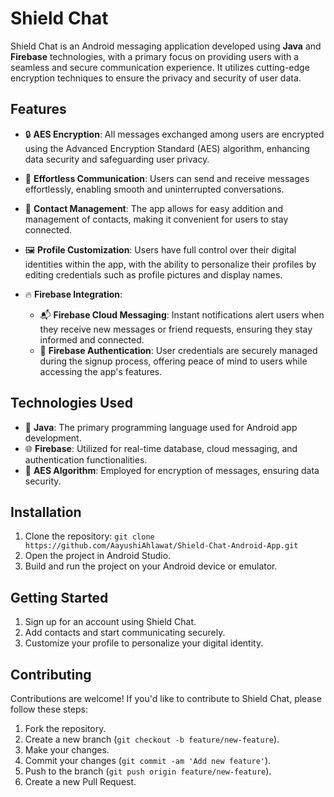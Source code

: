 # Shield Chat

Shield Chat is an Android messaging application developed using **Java** and **Firebase** technologies, with a primary focus on providing users with a seamless and secure communication experience. It utilizes cutting-edge encryption techniques to ensure the privacy and security of user data.

## Features

- 🔒 **AES Encryption**: All messages exchanged among users are encrypted using the Advanced Encryption Standard (AES) algorithm, enhancing data security and safeguarding user privacy.

- 📱 **Effortless Communication**: Users can send and receive messages effortlessly, enabling smooth and uninterrupted conversations.

- 👥 **Contact Management**: The app allows for easy addition and management of contacts, making it convenient for users to stay connected.

- 🖼️ **Profile Customization**: Users have full control over their digital identities within the app, with the ability to personalize their profiles by editing credentials such as profile pictures and display names.

- 🔥 **Firebase Integration**:
  - 📬 **Firebase Cloud Messaging**: Instant notifications alert users when they receive new messages or friend requests, ensuring they stay informed and connected.
  - 🔑 **Firebase Authentication**: User credentials are securely managed during the signup process, offering peace of mind to users while accessing the app's features.

## Technologies Used

- 🔵 **Java**: The primary programming language used for Android app development.
- 🌐 **Firebase**: Utilized for real-time database, cloud messaging, and authentication functionalities.
- 🔐 **AES Algorithm**: Employed for encryption of messages, ensuring data security.
  
## Installation

1. Clone the repository: `git clone https://github.com/AayushiAhlawat/Shield-Chat-Android-App.git`
2. Open the project in Android Studio.
3. Build and run the project on your Android device or emulator.

## Getting Started

1. Sign up for an account using Shield Chat.
2. Add contacts and start communicating securely.
3. Customize your profile to personalize your digital identity.

## Contributing

Contributions are welcome! If you'd like to contribute to Shield Chat, please follow these steps:

1. Fork the repository.
2. Create a new branch (`git checkout -b feature/new-feature`).
3. Make your changes.
4. Commit your changes (`git commit -am 'Add new feature'`).
5. Push to the branch (`git push origin feature/new-feature`).
6. Create a new Pull Request.
